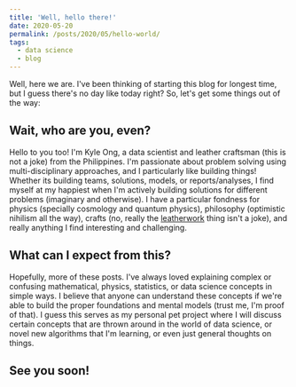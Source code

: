 ```yaml
---
title: 'Well, hello there!'
date: 2020-05-20
permalink: /posts/2020/05/hello-world/
tags:
  - data science
  - blog
---
```


Well, here we are. I've been thinking of starting this blog for longest time, but I guess there's no day like today right? So, let's get some things out of the way:

Wait, who are you, even?
------
Hello to you too! I'm Kyle Ong, a data scientist and leather craftsman (this is not a joke) from the Philippines. I'm passionate about problem solving using multi-disciplinary approaches, and I particularly like building things! Whether its building teams, solutions, models, or reports/analyses, I find myself at my happiest when I'm actively building solutions for different problems (imaginary and otherwise). I have a particular fondness for physics (specially cosmology and quantum physics), philosophy (optimistic nihilism all the way), crafts (no, really the [leatherwork](https://instagram.com/kykyleoh) thing isn't a joke), and really anything I find interesting and challenging.

What can I expect from this?
------
Hopefully, more of these posts. I've always loved explaining complex or confusing mathematical, physics, statistics, or data science concepts in simple ways. I believe that anyone can understand these concepts if we're able to build the proper foundations and mental models (trust me, I'm proof of that). I guess this serves as my personal pet project where I will discuss certain concepts that are thrown around in the world of data science, or novel new algorithms that I'm learning, or even just general thoughts on things.

See you soon!
------
